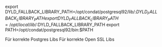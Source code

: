 export DYLD_FALLBACK_LIBRARY_PATH=/opt/condat/postgresql92/lib/:$DYLD_FALLBACK_LIBRARY_PATH
export DYLD_FALLBACK_LIBRARY_PATH=/opt/local/lib/:$DYLD_FALLBACK_LIBRARY_PATH
export PATH=/opt/condat/postgresql92/bin:$PATH

Für korrekte Postgres Libs
Für korrekte Open SSL Libs